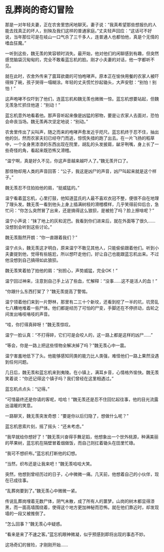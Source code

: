 # 乱葬岗的奇幻冒险

那是一对年轻夫妻，正在农舍里悠闲地聊天。妻子说：“我真希望那些想报仇的人能去找真正的坏人，别殃及我们这样的普通家庭。”丈夫轻声回应：“这话可不好说，当年那位可是在岐山一口气杀了三千多人，连普通人也都怕他，真是个无情的嗜血狂魔。”

一听到这些，魏无羡的笑容顿时消失。最开始，他对他们的闲聊感到有趣，但突然感觉脑袋沉甸甸的，完全不敢看蓝忘机的脸。刚才小夫妻的对话，他一字都听不见。

就在此时，农舍外传来了震耳欲聋的可怕咆哮声。原本正在愉快用餐的农家人被吓得摔了碗，孩子哭得一塌糊涂。年轻的丈夫慌忙抄起锄头，大声安慰：“别怕！别怕！”

这声咆哮不仅吓到了他们，连蓝忘机和魏无羡也微微一惊。蓝忘机想要站起，但魏无羡急忙抓住他道：“别动！”

蓝忘机意外地看着他。那声音听起来像是凶猛的邪物，要是让农家人去面对，恐怕会命丧当场。魏无羡再次坚定地说：“别动。”

农舍里传出了尖叫声，随之而来的咆哮声愈发近乎咫尺。蓝忘机终于忍不住，抽出他的剑，然而农家夫妇已经夺门而逃，惊慌失措的跑了出去。在一片飞扬的稻草中，一个全身黑漆漆的东西出现在院里，胡乱的头发披肩，龇牙咧嘴，身上长了一些奇怪的角，看起来既恐怖又滑稽。

“温宁啊，真是好久不见，你这声音越来越吓人了。”魏无羡开口了。

那怪物却用人类的声音回答：“公子，我这是凶尸的声音，凶尸叫起来就是这个样子。”

魏无羡忍不住拍拍他的肩，“挺威猛的。”

温宁看着蓝忘机，心里打鼓，他知道蓝氏的人最不喜欢衣冠不整，便很不自在地理了理头发。魏无羡一看到他头上身上插满树枝的滑稽模样，几乎笑得前仰后合，急忙问：“你怎么突然冒了出来，还是搞得这么狼狈，是被抢了吗？脸上擦啥呢？”

温宁小声说：“抹了地上的灰和泥巴。我看到你们进来后，就在外面等了很久……没想到会听到这些讨论。”

魏无羡豁然开朗：“你一直跟着我们？”

温宁点头，魏无羡这才明白，原来温宁不敢见其他人，只能偷偷跟着他们。听到小夫妻提到他，觉得有些尴尬，所以想吓走他们，好让自己也能跟蓝忘机出来。不过他没想到自己搞得如此狼狈。

魏无羡笑着拍了拍他的肩：“别担心，声势威猛，完全OK！”

温宁回过神来，注意到自己手上沾了些血，忙解释：“没事……这不是活人的血！”

“你跟什么东西打架了？”魏无羡提高了警惕。

温宁领着他们来到一片野林，那里有二三十个新坟，还看到挖了一半的坑，坑旁乱七八糟地堆着一些尸体。他们都是经历了可怕的尸变，手脚还在不停挤动，齿轮之间发出咯吱咯吱的声音。

“哇，你打得真碎呀！”魏无羡惊叹。

温宁一脸认真：“不打得碎，它们可是会咬人的，这一路上都是这样的凶尸……”

“等会，你是一路上把这些怪物全解决掉了吗？”魏无羡心中一震。

温宁害羞地低下了头。他能够感知同类的能力比人类强，难怪他们一路上果然没遇到任何问题。

几日后，魏无羡和蓝忘机来到夷陵。在小镇上，满耳乡音，心情格外愉快。魏无羡笑着说：“你还记得这个镇子吗？我们曾经在这里相遇过。”

蓝忘机点点头：“记得。”

“可惜最终还是你请的客呢，哈哈！”魏无羡还是忍不住回忆起往事，他的目光流露出温暖的笑意。

一路聊天，魏无羡突发奇想：“要是你以后归隐了，想做什么呢？” 

蓝忘机思索片刻，摇了摇头：“还未考虑。”

“我早就给你想好了！”魏无羡兴奋得手舞足蹈，他想象出一个世外桃源，种满美丽的苹果树，蓝忘机在隔壁冒着烟做饭，而自己则扛着锄头在田里忙碌。

“我可不想织布。”蓝忘机打断他的幻想。

“当然，织布还是让我来吧！”魏无羡哈哈大笑。

突然，他想到曾经历过的日子，心中微微一痛。几天前，他想着自己的小伙伴，现在已成往事。

“乱葬岗要到了。”魏无羡心中微微一紧。

传说乱葬岗埋着无数尸体，阴气未散，成了所有人的噩梦。山岗的树木都显得漆黑，而一面高墙围绕着，使得这个地方更加神秘而恐怖。就在他们靠近时，却发现墙的一段又被推倒了。

“怎么回事？”魏无羡心中疑惑。

“看来是来了不速之客。”蓝忘机眼神微凝，似乎预感到即将出现的事态不妙。

这场奇幻的冒险，才刚刚开始……